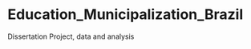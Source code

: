 Education_Municipalization_Brazil
=================================

Dissertation Project, data and analysis 